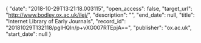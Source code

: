 {
  "date": "2018-10-29T13:21:18.003115", 
  "open_access": false, 
  "target_url": "http://www.bodley.ox.ac.uk/ilej/", 
  "description": "", 
  "end_date": null, 
  "title": "Internet Library of Early Journals", 
  "record_id": "20181029T132118/pgIHQIn/p+vXG007RTEpjA==", 
  "publisher": "ox.ac.uk", 
  "start_date": null
}

